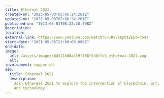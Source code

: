 ```yaml
---
title: Ethereal 2021
created-on: "2023-05-03T08:06:24.261Z"
updated-on: "2023-05-03T08:06:24.261Z"
published-on: "2023-05-03T08:22:38.798Z"
description:
location:
external-link: https://www.youtube.com/watch?v=JRsvz6pRtZE&t=454s
start-date: "2021-05-05T22:00:00.000Z"
end-date:
image:
  url: /assets/images/64521600a359ff88f536ffc5_ethereal-2021.png
  alt:
involvement: supported
seo:
  title: Ethereal 2021
  description:
    Join Ethereal 2021 to explore the intersection of blockchain, art,
    and technology.
---
```

